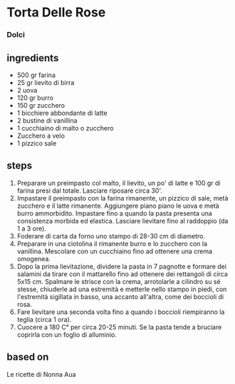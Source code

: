 



# Torta Delle Rose
  
### Dolci
## ingredients
  
* 500 gr farina  
* 25 gr lievito di birra  
* 2 uova  
* 120 gr burro  
* 150 gr zucchero  
* 1 bicchiere abbondante di latte  
* 2 bustine di vanillina  
* 1 cucchiaino di malto o zucchero  
* Zucchero a velo  
* 1 pizzico sale
## steps
  
1. Preparare un preimpasto col malto, il lievito, un po' di latte e 100 gr di farina presi dal totale. Lasciare riposare circa 30'.  
1. Impastare il preimpasto con la farina rimanente, un pizzico di sale, metà zucchero e il latte rimanente. Aggiungere piano piano le uova e metà burro ammorbidito. Impastare fino a quando la pasta presenta una consistenza morbida ed elastica. Lasciare lievitare fino al raddoppio (da 1 a 3 ore).   
1. Foderare di carta da forno uno stampo di 28-30 cm di diametro.  
1. Preparare in una ciotolina il rimanente burro e lo zucchero con la vanillina. Mescolare con un cucchiaino fino ad ottenere una crema omogenea.  
1. Dopo la prima lievitazione, dividere la pasta in 7 pagnotte e formare dei salamini da tirare con il mattarello fino ad ottenere dei rettangoli di circa 5x15 cm. Spalmare le strisce con la crema, arrotolarle a cilindro su sé stesse, chiuderle ad una estremità e metterle nello stampo in piedi, con l'estremità sigillata in basso, una accanto all'altra, come dei boccioli di rosa.  
1. Fare lievitare una seconda volta fino a quando i boccioli riempiranno la teglia (circa 1 ora).  
1. Cuocere a 180 C° per circa 20-25 minuti. Se la pasta tende a bruciare coprirla con un foglio di alluminio.
## based on
  
Le ricette di Nonna Aua